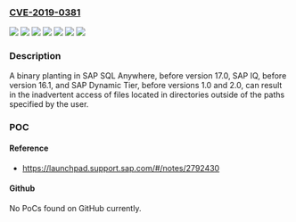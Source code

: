 ### [CVE-2019-0381](https://cve.mitre.org/cgi-bin/cvename.cgi?name=CVE-2019-0381)
![](https://img.shields.io/static/v1?label=Product&message=SAP%20Dynamic%20Tiering&color=blue)
![](https://img.shields.io/static/v1?label=Product&message=SAP%20IQ&color=blue)
![](https://img.shields.io/static/v1?label=Product&message=SAP%20SQL%20Anywhere&color=blue)
![](https://img.shields.io/static/v1?label=Version&message=%3C1.0%20&color=brighgreen)
![](https://img.shields.io/static/v1?label=Version&message=%3C16.1%20&color=brighgreen)
![](https://img.shields.io/static/v1?label=Version&message=%3C17.0%20&color=brighgreen)
![](https://img.shields.io/static/v1?label=Vulnerability&message=Other&color=brighgreen)

### Description

A binary planting in SAP SQL Anywhere, before version 17.0, SAP IQ, before version 16.1, and SAP Dynamic Tier, before versions 1.0 and 2.0, can result in the inadvertent access of files located in directories outside of the paths specified by the user.

### POC

#### Reference
- https://launchpad.support.sap.com/#/notes/2792430

#### Github
No PoCs found on GitHub currently.

